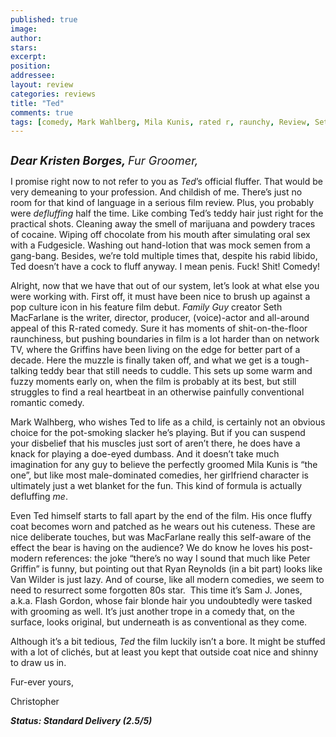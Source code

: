 ```yaml
---
published: true
image:
author: 
stars: 
excerpt: 
position: 
addressee: 
layout: review
categories: reviews
title: "Ted"
comments: true
tags: [comedy, Mark Wahlberg, Mila Kunis, rated r, raunchy, Review, Seth MacFarlane, Ted, Uncategorized]
---
```

<div><p><span class="full-image-block ssNonEditable"><span><a href="/letters/2012/7/16/ted.html"><img src="http://static.squarespace.com/static/5005f6bcc4aa41161b33e89e/5329cf1fe4b07c068ebf74de/5329cf1fe4b07c068ebf75b7/1342443253633/Ted.jpg" alt="" /></a></span></span></p>
<p><em><strong style="font-size:130%;">Dear Kristen Borges, </strong><span style="font-size:130%;">Fur Groomer,</span></em></p>
<p>I promise right now to not refer to you as <em>Ted</em>&rsquo;s official fluffer. That would be very demeaning to your profession. And childish of me. There&rsquo;s just no room for that kind of language in a serious film review. Plus, you probably were <em>defluffing</em> half the time. Like combing Ted&rsquo;s teddy hair just right for the practical shots. Cleaning away the smell of marijuana and powdery traces of cocaine. Wiping off chocolate from his mouth after simulating oral sex with a Fudgesicle. Washing out hand-lotion that was mock semen from a gang-bang. Besides, we&rsquo;re told multiple times that, despite his rabid libido, Ted doesn&rsquo;t have a cock to fluff anyway. I mean penis. Fuck! Shit! Comedy!</p>
<p>Alright, now that we have that out of our system, let&rsquo;s look at what else you were working with. First off, it must have been nice to brush up against a pop culture icon in his feature film debut. <em>Family Guy</em> creator Seth MacFarlane is the writer, director, producer, (voice)-actor and all-around appeal of this R-rated comedy. Sure it has moments of shit-on-the-floor raunchiness, but pushing boundaries in film is a lot harder than on network TV, where the Griffins have been living on the edge for better part of a decade. Here the muzzle is finally taken off, and what we get is a tough-talking teddy bear that still needs to cuddle. This sets up some warm and fuzzy moments early on, when the film is probably at its best, but still struggles to find a real heartbeat in an otherwise painfully conventional romantic comedy.</p>
<p>Mark Walhberg, who wishes Ted to life as a child, is certainly not an obvious choice for the pot-smoking slacker he&rsquo;s playing. But if you can suspend your disbelief that his muscles just sort of aren&rsquo;t there, he does have a knack for playing a doe-eyed dumbass. And it doesn&rsquo;t take much imagination for any guy to believe the perfectly groomed Mila Kunis is &ldquo;the one&rdquo;, but like most male-dominated comedies, her girlfriend character is ultimately just a wet blanket for the fun. This kind of formula is actually defluffing <em>me</em>.</p>
<p>Even Ted himself starts to fall apart by the end of the film. His once fluffy coat becomes worn and patched as he wears out his cuteness. These are nice deliberate touches, but was MacFarlane really this self-aware of the effect the bear is having on the audience? We do know he loves his post-modern references: the joke &ldquo;there&rsquo;s no way I sound that much like Peter Griffin&rdquo; is funny, but pointing out that Ryan Reynolds (in a bit part) looks like Van Wilder is just lazy. And of course, like all modern comedies, we seem to need to resurrect some forgotten 80s star.&nbsp; This time it&rsquo;s Sam J. Jones, a.k.a. Flash Gordon, whose fair blonde hair you undoubtedly were tasked with grooming as well. It&rsquo;s just another trope in a comedy that, on the surface, looks original, but underneath is as conventional as they come.</p>
<p>Although it&rsquo;s a bit tedious, <em>Ted</em> the film luckily isn&rsquo;t a bore. It might be stuffed with a lot of clich&eacute;s, but at least you kept that outside coat nice and shinny to draw us in.</p>
<p>Fur-ever yours,</p>
<p>Christopher</p>
<p><strong><em>Status: Standard Delivery (2.5/5)</em></strong></p></div>
